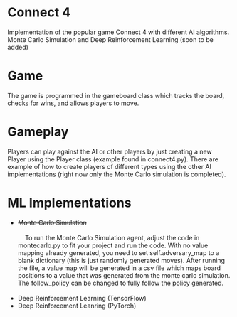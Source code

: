 # Connect 4
Implementation of the popular game Connect 4 with different AI algorithms. Monte Carlo Simulation and Deep Reinforcement Learning (soon to be added)

# Game
The game is programmed in the gameboard class which tracks the board, checks for wins, and allows players to move. 

# Gameplay
Players can play against the AI or other players by just creating a new Player using the Player class (example found in connect4.py). There are example of how to create players of different types using the other AI implementations (right now only the Monte Carlo simulation is completed). 

# ML Implementations
- ~~Monte Carlo Simulation~~
<br> <br> &nbsp;&nbsp;&nbsp;&nbsp;To run the Monte Carlo Simulation agent, adjust the code in montecarlo.py to fit your project and run the code. With no value mapping already generated, you need to set self.adversary_map to a blank dictionary (this is just randomly generated moves). After running the file, a value map will be generated in a csv file which maps board positions to a value that was generated from the monte carlo simulation. The follow_policy can be changed to fully follow the policy generated. <br> <br>
- Deep Reinforcement Learning (TensorFlow)
- Deep Reinforcement Leanring (PyTorch)
